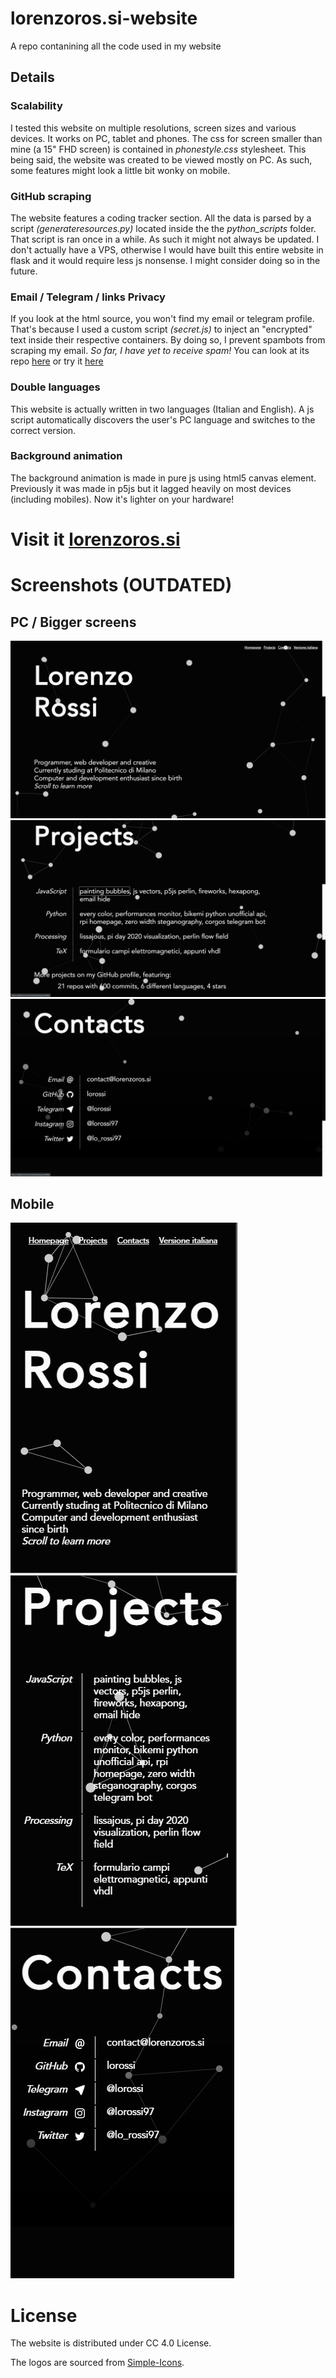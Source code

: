 # lorenzoros.si-website
A repo contanining all the code used in my website

## Details

### Scalability
I tested this website on multiple resolutions, screen sizes and various devices. It works on PC, tablet and phones. The css for screen smaller than mine (a 15" FHD screen) is contained in *phonestyle.css* stylesheet.
This being said, the website was created to be viewed mostly on PC. As such, some features might look a little bit wonky on mobile.

### GitHub scraping
The website features a coding tracker section. All the data is parsed by a script *(generateresources.py)* located inside the the *python_scripts* folder. That script is ran once in a while. As such it might not always be updated.
I don't actually have a VPS, otherwise I would have built this entire website in flask and it would require less js nonsense. I might consider doing so in the future.

### Email / Telegram / links Privacy
If you look at the html source, you won't find my email or telegram profile. That's because I used a custom script *(secret.js)* to inject an "encrypted" text inside their respective containers. By doing so, I prevent spambots from scraping my email. *So far, I have yet to receive spam!*
You can look at its repo [here](https://github.com/lorossi/email-hide) or try it [here](https://lorossi.github.io/email-hide/)

### Double languages
This website is actually written in two languages (Italian and English). A js script automatically discovers the user's PC language and switches to the correct version.

### Background animation
The background animation is made in pure js using html5 canvas element. Previously it was made in p5js but it lagged heavily on most devices (including mobiles). Now it's lighter on your hardware!

# Visit it [lorenzoros.si](https://www.lorenzoros.si)

# Screenshots (OUTDATED)

## PC / Bigger screens
![page 1](https://github.com/lorossi/lorenzoros.si-website/blob/master/screenshots/page1-pc.png?raw=true)
![page 2](https://github.com/lorossi/lorenzoros.si-website/blob/master/screenshots/page2-pc.png?raw=true)
![page 3](https://github.com/lorossi/lorenzoros.si-website/blob/master/screenshots/page3-pc.png?raw=true)

## Mobile
![page 1](https://github.com/lorossi/lorenzoros.si-website/blob/master/screenshots/page1-mobile.png?raw=true)
![page 2](https://github.com/lorossi/lorenzoros.si-website/blob/master/screenshots/page2-mobile.png?raw=true)
![page 3](https://github.com/lorossi/lorenzoros.si-website/blob/master/screenshots/page3-mobile.png?raw=true)

# License
The website is distributed under CC 4.0 License.

The logos are sourced from [Simple-Icons](https://github.com/simple-icons/simple-icons).
